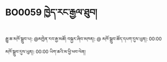 # BO0059 ཁྱེད་རང་རྒྱལ་ཐུབ།
རྒྱུ་ཆ་མཁོ་སྒྲུབ་པ།: @མཁྱེན་རབ་རྒྱ་མཚོ།
བསྐྱར་ཞིབ་མཁན།: @
མཁོ་སྒྲུབ་ཚོད་དཔག་དུས་ཡུན།: 00:00
མཁོ་སྒྲུབ་དུས་ཡུན།: 00:00
ཡིག་ཆའི་མ་ཕྱི་ཕབ་ལེན།
